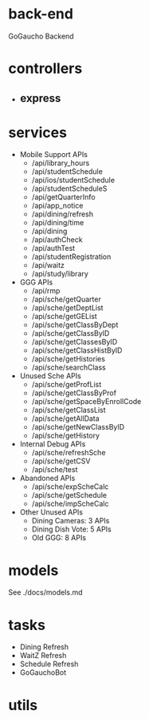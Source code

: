 # back-end
GoGaucho Backend

# controllers
- express
    - 

# services
- Mobile Support APIs
    - /api/library_hours
    - /api/studentSchedule
    - /api/ios/studentSchedule
    - /api/studentScheduleS
    - /api/getQuarterInfo
    - /api/app_notice
    - /api/dining/refresh
    - /api/dining/time
    - /api/dining
    - /api/authCheck
    - /api/authTest
    - /api/studentRegistration
    - /api/waitz
    - /api/study/library
- GGG APIs
    - /api/rmp
    - /api/sche/getQuarter
    - /api/sche/getDeptList
    - /api/sche/getGEList
    - /api/sche/getClassByDept
    - /api/sche/getClassByID
    - /api/sche/getClassesByID
    - /api/sche/getClassHistByID
    - /api/sche/getHistories
    - /api/sche/searchClass
- Unused Sche APIs
    - /api/sche/getProfList
    - /api/sche/getClassByProf
    - /api/sche/getSpaceByEnrollCode
    - /api/sche/getClassList
    - /api/sche/getAllData
    - /api/sche/getNewClassByID
    - /api/sche/getHistory
- Internal Debug APIs
    - /api/sche/refreshSche
    - /api/sche/getCSV
    - /api/sche/test
- Abandoned APIs
    - /api/sche/expScheCalc
    - /api/sche/getSchedule
    - /api/sche/impScheCalc
- Other Unused APIs
    - Dining Cameras: 3 APIs
    - Dining Dish Vote: 5 APIs
    - Old GGG: 8 APIs

# models
See ./docs/models.md

# tasks
- Dining Refresh
- WaitZ Refresh
- Schedule Refresh
- GoGauchoBot

# utils